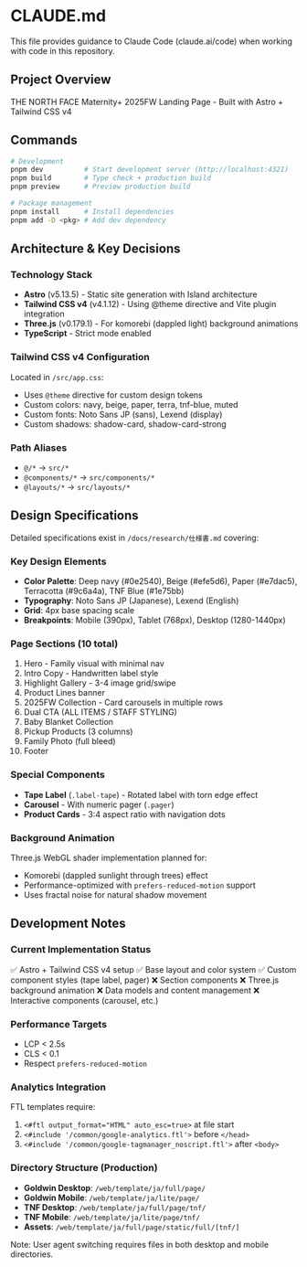 # CLAUDE.md

This file provides guidance to Claude Code (claude.ai/code) when working with code in this repository.

## Project Overview

THE NORTH FACE Maternity+ 2025FW Landing Page - Built with Astro + Tailwind CSS v4

## Commands

```bash
# Development
pnpm dev          # Start development server (http://localhost:4321)
pnpm build        # Type check + production build
pnpm preview      # Preview production build

# Package management
pnpm install      # Install dependencies
pnpm add -D <pkg> # Add dev dependency
```

## Architecture & Key Decisions

### Technology Stack
- **Astro** (v5.13.5) - Static site generation with Island architecture
- **Tailwind CSS v4** (v4.1.12) - Using @theme directive and Vite plugin integration
- **Three.js** (v0.179.1) - For komorebi (dappled light) background animations
- **TypeScript** - Strict mode enabled

### Tailwind CSS v4 Configuration
Located in `/src/app.css`:
- Uses `@theme` directive for custom design tokens
- Custom colors: navy, beige, paper, terra, tnf-blue, muted
- Custom fonts: Noto Sans JP (sans), Lexend (display)
- Custom shadows: shadow-card, shadow-card-strong

### Path Aliases
- `@/*` → `src/*`
- `@components/*` → `src/components/*`
- `@layouts/*` → `src/layouts/*`

## Design Specifications

Detailed specifications exist in `/docs/research/仕様書.md` covering:

### Key Design Elements
- **Color Palette**: Deep navy (#0e2540), Beige (#efe5d6), Paper (#e7dac5), Terracotta (#9c6a4a), TNF Blue (#1e75bb)
- **Typography**: Noto Sans JP (Japanese), Lexend (English)
- **Grid**: 4px base spacing scale
- **Breakpoints**: Mobile (390px), Tablet (768px), Desktop (1280-1440px)

### Page Sections (10 total)
1. Hero - Family visual with minimal nav
2. Intro Copy - Handwritten label style
3. Highlight Gallery - 3-4 image grid/swipe
4. Product Lines banner
5. 2025FW Collection - Card carousels in multiple rows
6. Dual CTA (ALL ITEMS / STAFF STYLING)
7. Baby Blanket Collection
8. Pickup Products (3 columns)
9. Family Photo (full bleed)
10. Footer

### Special Components
- **Tape Label** (`.label-tape`) - Rotated label with torn edge effect
- **Carousel** - With numeric pager (`.pager`)
- **Product Cards** - 3:4 aspect ratio with navigation dots

### Background Animation
Three.js WebGL shader implementation planned for:
- Komorebi (dappled sunlight through trees) effect
- Performance-optimized with `prefers-reduced-motion` support
- Uses fractal noise for natural shadow movement

## Development Notes

### Current Implementation Status
✅ Astro + Tailwind CSS v4 setup
✅ Base layout and color system
✅ Custom component styles (tape label, pager)
❌ Section components
❌ Three.js background animation
❌ Data models and content management
❌ Interactive components (carousel, etc.)

### Performance Targets
- LCP < 2.5s
- CLS < 0.1
- Respect `prefers-reduced-motion`

### Analytics Integration
FTL templates require:
1. `<#ftl output_format="HTML" auto_esc=true>` at file start
2. `<#include '/common/google-analytics.ftl'>` before `</head>`
3. `<#include '/common/google-tagmanager_noscript.ftl'>` after `<body>`

### Directory Structure (Production)
- **Goldwin Desktop**: `/web/template/ja/full/page/`
- **Goldwin Mobile**: `/web/template/ja/lite/page/`
- **TNF Desktop**: `/web/template/ja/full/page/tnf/`
- **TNF Mobile**: `/web/template/ja/lite/page/tnf/`
- **Assets**: `/web/template/ja/full/page/static/full/[tnf/]`

Note: User agent switching requires files in both desktop and mobile directories.